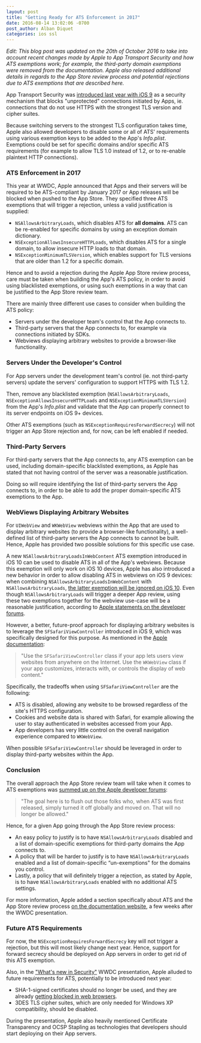 ```yaml
---
layout: post
title: "Getting Ready for ATS Enforcement in 2017"
date: 2016-08-14 13:02:06 -0700
post_author: Alban Diquet
categories: ios ssl
---
```


_Edit: This blog post was updated on the 20th of October 2016 to take into account recent changes made by Apple to App Transport Security and how ATS exemptions work; for example, the third-party domain exemptions were removed from the documentation. Apple also released additional details in regards to the App Store review process and potential rejections due to ATS exemptions that are described here._

App Transport Security was [introduced last year with iOS 9][ios9-post] as a security mechanism that blocks "unprotected" connections initiated by Apps, ie. connections that do not use HTTPS with the strongest TLS version and cipher suites.

Because switching servers to the strongest TLS configuration takes time, Apple also allowed developers to disable some or all of ATS' requirements using various exemption keys to be added to the App's _Info.plist_. Exemptions could be set for specific domains and/or specific ATS requirements (for example to allow TLS 1.0 instead of 1.2, or to re-enable plaintext HTTP connections).

### ATS Enforcement in 2017

This year at WWDC, Apple announced that Apps and their servers will be required to be ATS-compliant by January 2017 or App releases will be blocked when pushed to the App Store. They specified three ATS exemptions that will trigger a rejection, unless a valid justification is supplied:

* `NSAllowsArbitraryLoads`, which disables ATS for **all domains**. ATS can be re-enabled for specific domains by using an exception domain dictionary.
* `NSExceptionAllowsInsecureHTTPLoads`,  which disables ATS for a single domain, to allow insecure HTTP loads to that domain.
* `NSExceptionMinimumTLSVersion`, which enables support for TLS versions that are older than 1.2 for a specific domain.

Hence and to avoid a rejection during the Apple App Store review process, care must be taken when building the App's ATS policy, in order to avoid using blacklisted exemptions, or using such exemptions in a way that can be justified to the App Store review team.

There are mainly three different use cases to consider when building the ATS policy:

* Servers under the developer team's control that the App connects to.
* Third-party servers that the App connects to, for example via connections initiated by SDKs.
* Webviews displaying arbitrary websites to provide a browser-like functionality.

### Servers Under the Developer's Control

For App servers under the development team's control (ie. not third-party servers) update the servers' configuration to support HTTPS with TLS 1.2. 

Then, remove any blacklisted exemption (`NSAllowsArbitraryLoads`, `NSExceptionAllowsInsecureHTTPLoads` and `NSExceptionMinimumTLSVersion`) from the App's _Info.plist_ and validate that the App can properly connect to its server endpoints on iOS 9+ devices.

Other ATS exemptions (such as `NSExceptionRequiresForwardSecrecy`) will not trigger an App Store rejection and, for now, can be left enabled if needed.

### Third-Party Servers

For third-party servers that the App connects to, any ATS exemption can be used, including domain-specific blacklisted exemptions, as Apple has stated that not having control of the server was a reasonable justification.

Doing so will require identifying the list of third-party servers the App connects to, in order to be able to add the proper domain-specific ATS exemptions to the App.

### WebViews Displaying Arbitrary Websites

For `UIWebView` and `WKWebView` webviews within the App that are used to display arbitrary websites (to provide a browser-like functionality), a well-defined list of third-party servers the App connects to cannot be built. Hence, Apple has provided two possible solutions for this specific use case.

A new `NSAllowsArbitraryLoadsInWebContent` ATS exemption introduced in iOS 10 can be used to disable ATS in all of the App's webviews. Because this exemption will only work on iOS 10 devices, Apple has also introduced a new behavior in order to allow disabling ATS in webviews on iOS 9 devices: when combining `NSAllowsArbitraryLoadsInWebContent` with `NSAllowsArbitraryLoads`, [the latter exemption will be ignored on iOS 10](https://developer.apple.com/library/content/documentation/General/Reference/InfoPlistKeyReference/Articles/CocoaKeys.html#//apple_ref/doc/uid/TP40009251-SW59). Even though `NSAllowsArbitraryLoads` will trigger a deeper App review, using these two exemptions together for the webview use-case will be a reasonable justification, according to [Apple statements on the developer forums](https://forums.developer.apple.com/thread/48979).

However, a better, future-proof approach for displaying arbitrary websites is to leverage the `SFSafariViewController` introduced in iOS 9, which was specifically designed for this purpose. As mentioned in the [Apple documentation](https://developer.apple.com/library/ios/documentation/SafariServices/Reference/SFSafariViewController_Ref/index.html): 

> "Use the `SFSafariViewController` class if your app lets users view websites from anywhere on the Internet. Use the `WKWebView` class if your app customizes, interacts with, or controls the display of web content."

Specifically, the tradeoffs when using `SFSafariViewController` are the following:

* ATS is disabled, allowing any website to be browsed regardless of the site's HTTPS configuration.
* Cookies and website data is shared with Safari, for example allowing the user to stay authenticated in websites accessed from your App.
* App developers has very little control on the overall navigation experience compared to `WKWebView`.

When possible `SFSafariViewController` should be leveraged in order to display third-party websites within the App.

### Conclusion

The overall approach the App Store review team will take when it comes to ATS exemptions was [summed up on the Apple developer forums](https://forums.developer.apple.com/thread/48979):

> "The goal here is to flush out those folks who, when ATS was first released, simply turned it off globally and moved on. That will no longer be allowed."

Hence, for a given App going through the App Store review process:

* An easy policy to justify is to have `NSAllowsArbitraryLoads` disabled and a list of domain-specific exemptions for third-party domains the App connects to.
* A policy that will be harder to justify is to have `NSAllowsArbitraryLoads` enabled and a list of domain-specific “un-exemptions" for the domains you control.
* Lastly, a policy that will definitely trigger a rejection, as stated by Apple, is to have `NSAllowsArbitraryLoads` enabled with no additional ATS settings.

For more information, Apple added a section specifically about ATS and the App Store review process [on the documentation website](https://developer.apple.com/library/content/documentation/General/Reference/InfoPlistKeyReference/Articles/CocoaKeys.html#//apple_ref/doc/uid/TP40009251-SW59), a few weeks after the WWDC presentation.


### Future ATS Requirements

For now, the `NSExceptionRequiresForwardSecrecy` key will not trigger a rejection, but this will most likely change next year. Hence, support for forward secrecy should be deployed on App servers in order to get rid of this ATS exemption.

Also, in the ["What's new in Security"][sec-wwdc] WWDC presentation, Apple alluded to future requirements for ATS, potentially to be introduced next year:

* SHA-1-signed certificates should no longer be used, and they are already [getting blocked in web browsers][sha1-browser].
* 3DES TLS cipher suites, which are only needed for Windows XP compatibility, should be disabled.

During the presentation, Apple also heavily mentioned Certificate Transparency and OCSP Stapling as technologies that developers should start deploying on their App servers.

[shared-link]: https://developer.apple.com/library/ios/documentation/Security/Reference/SharedWebCredentialsRef/
[univ-link]: https://developer.apple.com/library/ios/documentation/General/Conceptual/AppSearch/UniversalLinks.html
[ios9-post]: /blog/2015/06/16/ios9-security-privacy/
[sec-wwdc]: https://developer.apple.com/videos/play/wwdc2016/706/
[ats-doc]: https://developer.apple.com/library/ios/documentation/General/Reference/InfoPlistKeyReference/Articles/CocoaKeys.html
[safari-doc]: https://developer.apple.com/library/ios/documentation/SafariServices/Reference/SFSafariViewController_Ref/index.html
[sha1-browser]: https://security.googleblog.com/2015/12/an-update-on-sha-1-certificates-in.html
[mozilla-ssl]: https://wiki.mozilla.org/Security/Server_Side_TLS
